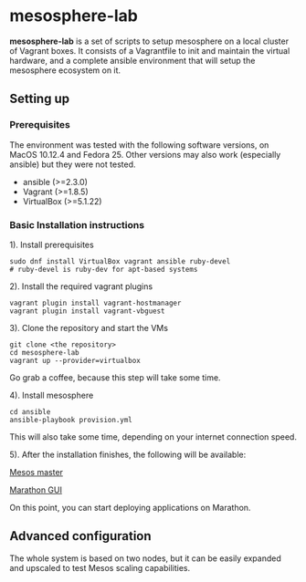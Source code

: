 # mesosphere-lab

**mesosphere-lab** is a set of scripts to setup mesosphere on a local cluster of Vagrant boxes. It consists of a Vagrantfile to init and maintain the virtual hardware, and a complete ansible environment that will setup the mesosphere ecosystem on it. 


## Setting up

### Prerequisites

The environment was tested with the following software versions, on MacOS 10.12.4 and Fedora 25. Other versions may also work (especially ansible) but they were not tested.

- ansible (>=2.3.0)
- Vagrant (>=1.8.5) 
- VirtualBox (>=5.1.22)


### Basic Installation instructions

1). Install prerequisites
```
sudo dnf install VirtualBox vagrant ansible ruby-devel
# ruby-devel is ruby-dev for apt-based systems
```

2). Install the required vagrant plugins
```
vagrant plugin install vagrant-hostmanager
vagrant plugin install vagrant-vbguest
```


3). Clone the repository and start the VMs
```
git clone <the repository>
cd mesosphere-lab
vagrant up --provider=virtualbox
```
Go grab a coffee, because this step will take some time.

4). Install mesosphere 
```
cd ansible
ansible-playbook provision.yml
```
This will also take some time, depending on your internet connection speed. 

5). After the installation finishes, the following will be available:

[Mesos master](http://node1:5050)

[Marathon GUI](http://node1:8080) 

On this point, you can start deploying applications on Marathon.


## Advanced configuration

The whole system is based on two nodes, but it can be easily expanded and upscaled to test Mesos scaling capabilities.



